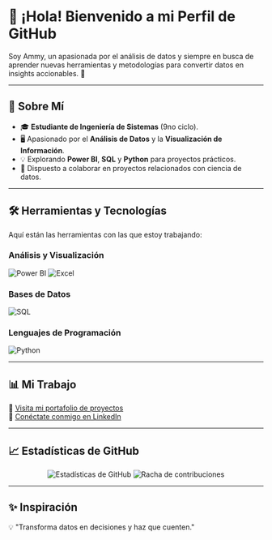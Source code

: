 # 👋 ¡Hola! Bienvenido a mi Perfil de GitHub

Soy Ammy, un apasionada por el análisis de datos y siempre en busca de aprender nuevas herramientas y metodologías para convertir datos en insights accionables. 🚀

---

## 🌟 Sobre Mí

- 🎓 **Estudiante de Ingeniería de Sistemas** (9no ciclo).
- 🖥️ Apasionado por el **Análisis de Datos** y la **Visualización de Información**.
- 💡 Explorando **Power BI**, **SQL** y **Python** para proyectos prácticos.
- 🤝 Dispuesto a colaborar en proyectos relacionados con ciencia de datos.

---

## 🛠️ Herramientas y Tecnologías

Aquí están las herramientas con las que estoy trabajando:

### **Análisis y Visualización**
![Power BI](https://img.shields.io/badge/PowerBI-%230E77B5.svg?style=for-the-badge&logo=powerbi&logoColor=white)
![Excel](https://img.shields.io/badge/Excel-%2334A853.svg?style=for-the-badge&logo=microsoft-excel&logoColor=white)

### **Bases de Datos**
![SQL](https://img.shields.io/badge/SQL-%230075C2.svg?style=for-the-badge&logo=mysql&logoColor=white)

### **Lenguajes de Programación**
![Python](https://img.shields.io/badge/Python-%2314354C.svg?style=for-the-badge&logo=python&logoColor=white)

---

## 📊 Mi Trabajo

🔗 [Visita mi portafolio de proyectos](#)  
💼 [Conéctate conmigo en LinkedIn]([https://linkedin.com/in/tu-usuario](https://www.linkedin.com/in/ammy-montanez-barrientos-2566182b9/))  

---

## 📈 Estadísticas de GitHub

<div align="center">
  <img src="https://github-readme-stats.vercel.app/api?username=TU_USUARIO&show_icons=true&theme=radical" alt="Estadísticas de GitHub" />
  <img src="https://github-readme-streak-stats.herokuapp.com/?user=TU_USUARIO&theme=radical" alt="Racha de contribuciones" />
</div>

---

## ✨ Inspiración

💡 "Transforma datos en decisiones y haz que cuenten."  
